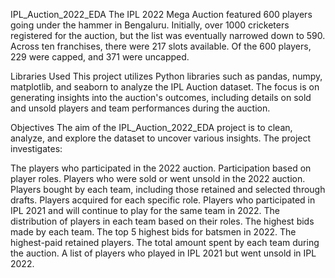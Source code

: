 IPL_Auction_2022_EDA
The IPL 2022 Mega Auction featured 600 players going under the hammer in Bengaluru. Initially, over 1000 cricketers registered for the auction, but the list was eventually narrowed down to 590. Across ten franchises, there were 217 slots available. Of the 600 players, 229 were capped, and 371 were uncapped.

Libraries Used
This project utilizes Python libraries such as pandas, numpy, matplotlib, and seaborn to analyze the IPL Auction dataset. The focus is on generating insights into the auction's outcomes, including details on sold and unsold players and team performances during the auction.

Objectives
The aim of the IPL_Auction_2022_EDA project is to clean, analyze, and explore the dataset to uncover various insights. The project investigates:

The players who participated in the 2022 auction.
Participation based on player roles.
Players who were sold or went unsold in the 2022 auction.
Players bought by each team, including those retained and selected through drafts.
Players acquired for each specific role.
Players who participated in IPL 2021 and will continue to play for the same team in 2022.
The distribution of players in each team based on their roles.
The highest bids made by each team.
The top 5 highest bids for batsmen in 2022.
The highest-paid retained players.
The total amount spent by each team during the auction.
A list of players who played in IPL 2021 but went unsold in IPL 2022.
